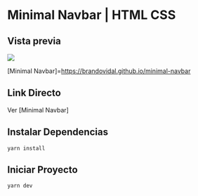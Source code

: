 # Minimal Navbar | HTML CSS

## Vista previa
![](https://ik.imagekit.io/demoxd/ezgif.com-video-to-gif_pS8HLZsW5.gif?tr=w-1080,h-566,fo-auto)

[Minimal Navbar]=https://brandovidal.github.io/minimal-navbar
## Link Directo
Ver [Minimal Navbar]

## Instalar Dependencias
```
yarn install
```

## Iniciar Proyecto
```
yarn dev
```
